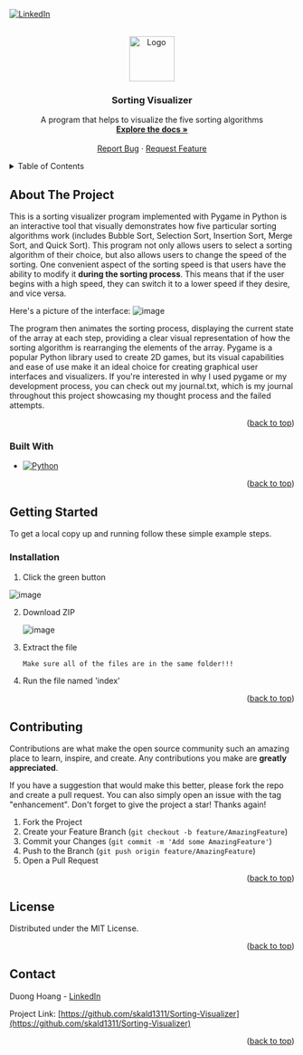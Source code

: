 

<!-- PROJECT SHIELDS -->
<!--
*** I'm using markdown "reference style" links for readability.
*** Reference links are enclosed in brackets [ ] instead of parentheses ( ).
*** See the bottom of this document for the declaration of the reference variables
*** for contributors-url, forks-url, etc. This is an optional, concise syntax you may use.
*** https://www.markdownguide.org/basic-syntax/#reference-style-links
-->
[![LinkedIn][linkedin-shield]][linkedin-url]



<!-- PROJECT LOGO -->
<br />
<div align="center">
  <a href="https://github.com/skald1311/Sorting-Visualizer">
    <img src="https://assets-global.website-files.com/606a802fcaa89bc357508cad/6123c034286044167618b263_7.png" alt="Logo" width="80" height="80">
  </a>

<h3 align="center">Sorting Visualizer</h3>

  <p align="center">
    A program that helps to visualize the five sorting algorithms
    <br />
    <a href="https://github.com/skald1311/Sorting-Visualizer"><strong>Explore the docs »</strong></a>
    <br />
    <br />
    <a href="https://github.com/skald1311/Sorting-Visualizer/issues">Report Bug</a>
    ·
    <a href="https://github.com/skald1311/Sorting-Visualizer/issues">Request Feature</a>
  </p>
</div>



<!-- TABLE OF CONTENTS -->
<details>
  <summary>Table of Contents</summary>
  <ol>
    <li>
      <a href="#about-the-project">About The Project</a>
      <ul>
        <li><a href="#built-with">Built With</a></li>
      </ul>
    </li>
    <li>
      <a href="#getting-started">Getting Started</a>
      <ul>
        <li><a href="#installation">Installation</a></li>
      </ul>
    </li>
    <li><a href="#contributing">Contributing</a></li>
    <li><a href="#license">License</a></li>
    <li><a href="#contact">Contact</a></li>
  </ol>
</details>



<!-- ABOUT THE PROJECT -->
## About The Project
This is a sorting visualizer program implemented with Pygame in Python is an interactive tool that visually demonstrates how five particular sorting algorithms work (includes Bubble Sort, Selection Sort, Insertion Sort, Merge Sort, and Quick Sort). This program not only allows users to select a sorting algorithm of their choice, but also allows users to change the speed of the sorting. One convenient aspect of the sorting speed is that users have the ability to modify it **during the sorting process**. This means that if the user begins with a high speed, they can switch it to a lower speed if they desire, and vice versa.

Here's a picture of the interface: ![image](https://user-images.githubusercontent.com/84189062/230749957-c80f5875-6efa-4b97-855e-fe5c60e30f99.png)

The program then animates the sorting process, displaying the current state of the array at each step, providing a clear visual representation of how the sorting algorithm is rearranging the elements of the array. Pygame is a popular Python library used to create 2D games, but its visual capabilities and ease of use make it an ideal choice for creating graphical user interfaces and visualizers. If you're interested in why I used pygame or my development process, you can check out my journal.txt, which is my journal throughout this project showcasing my thought process and the failed attempts.



<p align="right">(<a href="#readme-top">back to top</a>)</p>



### Built With

* [![Python][Python]][Python-url]

<p align="right">(<a href="#readme-top">back to top</a>)</p>



<!-- GETTING STARTED -->
## Getting Started

To get a local copy up and running follow these simple example steps.

### Installation

1. Click the green button

![image](https://user-images.githubusercontent.com/84189062/210023644-49f6ee47-b8aa-479d-b192-c9985ef913cd.png)
   
   
2. Download ZIP

   ![image](https://user-images.githubusercontent.com/84189062/210023664-4d06ef4a-71a7-444d-9778-bf21c8ed30ae.png)
  
  
3. Extract the file
   ```sh
   Make sure all of the files are in the same folder!!!
   ```
4. Run the file named 'index'


<p align="right">(<a href="#readme-top">back to top</a>)</p>


<!-- CONTRIBUTING -->
## Contributing

Contributions are what make the open source community such an amazing place to learn, inspire, and create. Any contributions you make are **greatly appreciated**.

If you have a suggestion that would make this better, please fork the repo and create a pull request. You can also simply open an issue with the tag "enhancement".
Don't forget to give the project a star! Thanks again!

1. Fork the Project
2. Create your Feature Branch (`git checkout -b feature/AmazingFeature`)
3. Commit your Changes (`git commit -m 'Add some AmazingFeature'`)
4. Push to the Branch (`git push origin feature/AmazingFeature`)
5. Open a Pull Request

<p align="right">(<a href="#readme-top">back to top</a>)</p>



<!-- LICENSE -->
## License

Distributed under the MIT License.

<p align="right">(<a href="#readme-top">back to top</a>)</p>



<!-- CONTACT -->
## Contact

Duong Hoang - [LinkedIn](https://www.linkedin.com/in/hmd1311/)

Project Link: [https://github.com/skald1311/Sorting-Visualizer](https://github.com/skald1311/Sorting-Visualizer)

<p align="right">(<a href="#readme-top">back to top</a>)</p>



<!-- MARKDOWN LINKS & IMAGES -->
<!-- https://www.markdownguide.org/basic-syntax/#reference-style-links -->
[linkedin-shield]: https://img.shields.io/badge/-LinkedIn-black.svg?style=for-the-badge&logo=linkedin&colorB=555
[linkedin-url]: https://www.linkedin.com/in/hmd1311/
[Python]: https://img.shields.io/badge/Python-3776AB?style=for-the-badge&logo=python&logoColor=white
[Python-url]: https://www.python.org


